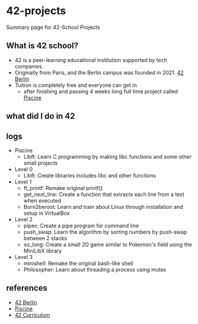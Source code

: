 # 42-projects
Summary page for 42-School Projects

## What is 42 school?
- 42 is a peer-learning educational institution supported by tech companies.
- Originally from Paris, and the Berlin campus was founded in 2021. [42 Berlin](https://42berlin.de/)
- Tuition is completely free and everyone can get in
  - after finishing and passing 4 weeks long full time project called [Piscine](https://42berlin.de/de/the-piscine/)

## what did I do in 42




## logs
- Piscine
  - Libft: Learn C programming by making libc functions and some other small projects
- Level 0
  - Libft: Create libraries includes libc and other functions
- Level 1
  - ft_printf: Remake original printf()
  - get_next_line: Create a function that extracts each line from a text when executed
  - Born2beroot: Learn and train about Linux through installation and setup in VirtualBox
- Level 2
  - pipex: Create a pipe program for command line
  - push_swap: Learn the algorithm by sorting numbers by push-swap between 2 stacks
  - so_long: Create a small 2D game similar to Pokemon's field using the MiniLibX library
- Level 3
  - minishell: Remake the original bash-like shell
  - Philosopher: Learn about threading a process using mutex

## references
- [42 Berlin](https://42berlin.de/)
- [Piscine](https://42berlin.de/de/the-piscine/)
- [42 Curriculum](https://42berlin.de/de/curriculum-42-berlin/)
